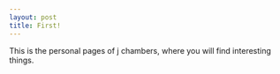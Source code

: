 ```yaml
---
layout: post
title: First!
---
```


This is the personal pages of j chambers, where you will find interesting things.